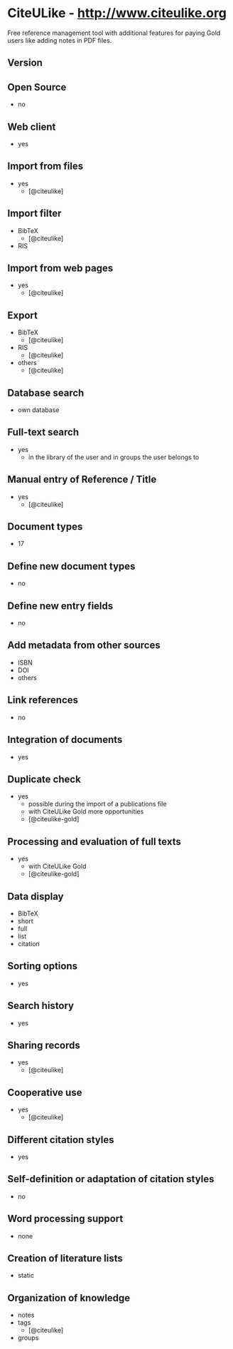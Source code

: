 # CiteULike - http://www.citeulike.org
Free reference management tool with additional features for paying Gold users like adding notes in PDF files.

## Version

## Open Source
- no

## Web client
- yes

## Import from files
- yes
    - [@citeulike]

## Import filter
- BibTeX
    - [@citeulike]
- RIS

## Import from web pages
- yes
    - [@citeulike]

## Export
- BibTeX
    - [@citeulike]
- RIS
    - [@citeulike]
- others
    - [@citeulike]

## Database search
- own database

## Full-text search
- yes
    - in the library of the user and in groups the user belongs to

## Manual entry of Reference / Title
- yes
    - [@citeulike]

## Document types
- 17

## Define new document types
- no

## Define new entry fields
- no

## Add metadata from other sources
- ISBN
- DOI
- others

## Link references
- no

## Integration of documents
- yes

## Duplicate check
- yes
    - possible during the import of a publications file
    - with CiteULike Gold more opportunities
    - [@citeulike-gold]

## Processing and evaluation of full texts
- yes
    - with CiteULike Gold
    - [@citeulike-gold]

## Data display
- BibTeX
- short
- full
- list
- citation

## Sorting options
- yes

## Search history
- yes

## Sharing records
- yes
    - [@citeulike]

## Cooperative use
- yes
    - [@citeulike]

## Different citation styles
- yes

## Self-definition or adaptation of citation styles
- no

## Word processing support
- none

## Creation of literature lists
- static

## Organization of knowledge
- notes
- tags
    - [@citeulike]
- groups

